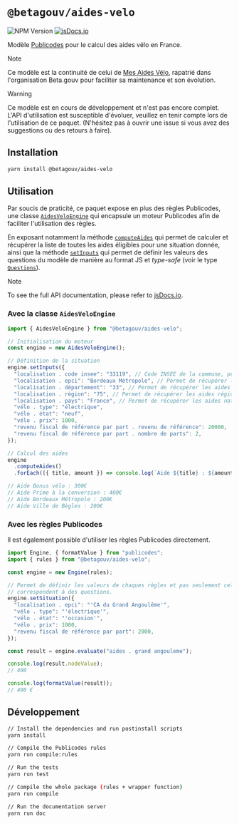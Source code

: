 # `@betagouv/aides-velo`

![NPM Version](https://img.shields.io/npm/v/%40betagouv%2Faides-velo) [![jsDocs.io](https://img.shields.io/badge/jsDocs.io-reference-blue)](https://www.jsdocs.io/package/@betagouv/aides-velo)

Modèle [Publicodes](https://publi.codes) pour le calcul des aides vélo en
France.

> [!NOTE]
> Ce modèle est la continuité de celui de [Mes Aides
> Vélo](https://mesaidesvelo.fr/), rapatrié dans l'organisation Beta.gouv pour
> faciliter sa maintenance et son évolution.

> [!WARNING]
> Ce modèle est en cours de développement et n'est pas encore complet. L'API
> d'utilisation est susceptible d'évoluer, veuillez en tenir compte lors de
> l'utilisation de ce paquet. (N'hésitez pas à ouvrir une issue si vous avez
> des suggestions ou des retours à faire).

## Installation

```sh
yarn install @betagouv/aides-velo
```

## Utilisation

Par soucis de praticité, ce paquet expose en plus des règles Publicodes, une
classe
[`AidesVeloEngine`](https://www.jsdocs.io/package/@betagouv/aides-velo#AidesVeloEngine)
qui encapsule un moteur Publicodes afin de faciliter l'utilisation des règles.

En exposant notamment la méthode
[`computeAides`](https://www.jsdocs.io/package/@betagouv/aides-velo#AidesVeloEngine.computeAides)
qui permet de calculer et récupérer la liste de toutes les aides éligibles
pour une situation donnée, ainsi que la méthode
[`setInputs`](https://www.jsdocs.io/package/@betagouv/aides-velo#AidesVeloEngine.setInputs)
qui permet de définir les valeurs des questions du modèle de manière au format
JS et _type-safe_ (voir le type
[`Questions`](https://www.jsdocs.io/package/@betagouv/aides-velo#Questions)).

> [!NOTE]
> To see the full API documentation, please refer to
> [jsDocs.io](https://www.jsdocs.io/package/@betagouv/aides-velo).

### Avec la classe `AidesVeloEngine`

```typescript
import { AidesVeloEngine } from "@betagouv/aides-velo";

// Initialisation du moteur
const engine = new AidesVeloEngine();

// Définition de la situation
engine.setInputs({
  "localisation . code insee": "33119", // Code INSEE de la commune, permet de récupérer les aides communales
  "localisation . epci": "Bordeaux Métropole", // Permet de récupérer les aides intercommunales
  "localisation . département": "33", // Permet de récupérer les aides départementales
  "localisation . région": "75", // Permet de récupérer les aides régionales
  "localisation . pays": "France", // Permet de récupérer les aides nationales
  "vélo . type": "électrique",
  "vélo . état": "neuf",
  "vélo . prix": 1000,
  "revenu fiscal de référence par part . revenu de référence": 20000,
  "revenu fiscal de référence par part . nombre de parts": 2,
});

// Calcul des aides
engine
  .computeAides()
  .forEach(({ title, amount }) => console.log(`Aide ${title} : ${amount}€`));

// Aide Bonus vélo : 300€
// Aide Prime à la conversion : 400€
// Aide Bordeaux Métropole : 200€
// Aide Ville de Bègles : 200€
```

### Avec les règles Publicodes

Il est également possible d'utiliser les règles Publicodes directement.

```typescript
import Engine, { formatValue } from "publicodes";
import { rules } from "@betagouv/aides-velo";

const engine = new Engine(rules);

// Permet de définir les valeurs de chaques règles et pas seulement celles qui
// correspondent à des questions.
engine.setSituation({
  "localisation . epci": "'CA du Grand Angoulême'",
  "vélo . type": "'électrique'",
  "vélo . état": "'occasion'",
  "vélo . prix": 1000,
  "revenu fiscal de référence par part": 2000,
});

const result = engine.evaluate("aides . grand angouleme");

console.log(result.nodeValue);
// 400

console.log(formatValue(result));
// 400 €
```

## Développement

```sh
// Install the dependencies and run postinstall scripts
yarn install

// Compile the Publicodes rules
yarn run compile:rules

// Run the tests
yarn run test

// Compile the whole package (rules + wrapper function)
yarn run compile

// Run the documentation server
yarn run doc
```
